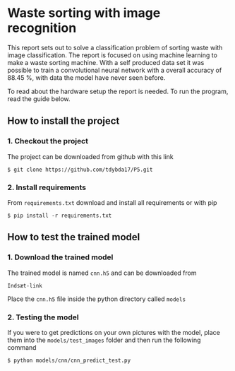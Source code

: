 # Waste sorting with image recognition

This report sets out to solve a classification problem of sorting waste with image classification. 
The report is focused on using machine learning to make a waste sorting machine. With a self produced 
data set it was possible to train a convolutional neural network with a overall accuracy of 
88.45 %, with data the model have never seen before.

To read about the hardware setup the report is needed. To run the program, read the guide below.

## How to install the project

### 1. Checkout the project
The project can be downloaded from github with this link

    $ git clone https://github.com/tdybda17/P5.git
    
### 2. Install requirements
From `requirements.txt` download and install all requirements or with pip

    $ pip install -r requirements.txt
    
    
## How to test the trained model

### 1. Download the trained model
The trained model is named `cnn.h5` and can be downloaded from

    Indsæt-link
    
Place the `cnn.h5` file inside the python directory called `models`
    
### 2. Testing the model
If you were to get predictions on your own pictures with the model, place them into the `models/test_images` 
folder and then run the following command

    $ python models/cnn/cnn_predict_test.py
    

